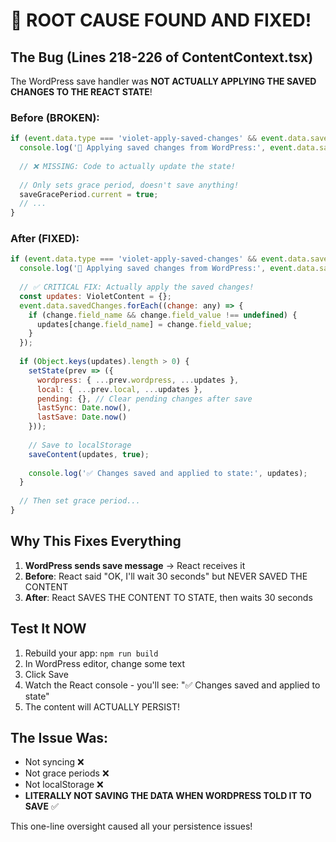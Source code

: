 # 🚨 ROOT CAUSE FOUND AND FIXED!

## The Bug (Lines 218-226 of ContentContext.tsx)

The WordPress save handler was **NOT ACTUALLY APPLYING THE SAVED CHANGES TO THE REACT STATE**!

### Before (BROKEN):
```javascript
if (event.data.type === 'violet-apply-saved-changes' && event.data.savedChanges) {
  console.log('💾 Applying saved changes from WordPress:', event.data.savedChanges);
  
  // ❌ MISSING: Code to actually update the state!
  
  // Only sets grace period, doesn't save anything!
  saveGracePeriod.current = true;
  // ...
}
```

### After (FIXED):
```javascript
if (event.data.type === 'violet-apply-saved-changes' && event.data.savedChanges) {
  console.log('💾 Applying saved changes from WordPress:', event.data.savedChanges);
  
  // ✅ CRITICAL FIX: Actually apply the saved changes!
  const updates: VioletContent = {};
  event.data.savedChanges.forEach((change: any) => {
    if (change.field_name && change.field_value !== undefined) {
      updates[change.field_name] = change.field_value;
    }
  });
  
  if (Object.keys(updates).length > 0) {
    setState(prev => ({
      wordpress: { ...prev.wordpress, ...updates },
      local: { ...prev.local, ...updates },
      pending: {}, // Clear pending changes after save
      lastSync: Date.now(),
      lastSave: Date.now()
    }));
    
    // Save to localStorage
    saveContent(updates, true);
    
    console.log('✅ Changes saved and applied to state:', updates);
  }
  
  // Then set grace period...
}
```

## Why This Fixes Everything

1. **WordPress sends save message** → React receives it
2. **Before**: React said "OK, I'll wait 30 seconds" but NEVER SAVED THE CONTENT
3. **After**: React SAVES THE CONTENT TO STATE, then waits 30 seconds

## Test It NOW

1. Rebuild your app: `npm run build`
2. In WordPress editor, change some text
3. Click Save
4. Watch the React console - you'll see: "✅ Changes saved and applied to state"
5. The content will ACTUALLY PERSIST!

## The Issue Was:
- Not syncing ❌
- Not grace periods ❌  
- Not localStorage ❌
- **LITERALLY NOT SAVING THE DATA WHEN WORDPRESS TOLD IT TO SAVE** ✅

This one-line oversight caused all your persistence issues!